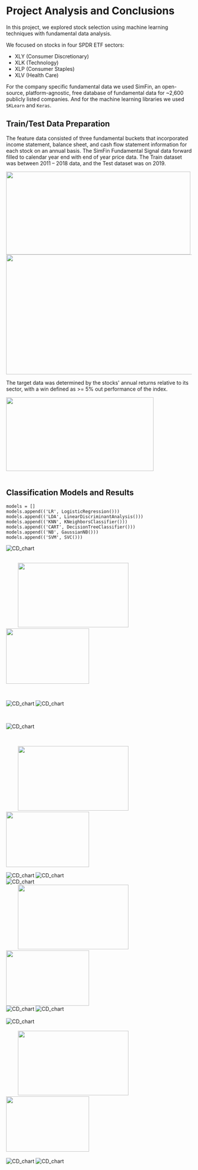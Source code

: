 # Project Analysis and Conclusions

In this project, we explored stock selection using machine learning techniques with fundamental data analysis. 

We focused on stocks in four SPDR ETF sectors: 
- XLY (Consumer Discretionary)
- XLK (Technology)
- XLP (Consumer Staples)
- XLV (Health Care)

For the company specific fundamental data we used SimFin, an open-source, platform-agnostic, free database of fundamental data for ~2,600 publicly listed companies. And for the machine learning libraries we used `SKLearn` and `Keras`. 

## Train/Test Data Preparation 

The feature data consisted of three fundamental buckets that incorporated income statement, balance sheet, and cash flow statement information for each stock on an annual basis. The SimFin Fundamental Signal data forward filled to calendar year end with end of year price data. The Train dataset was between 2011 – 2018 data, and the Test dataset was on 2019. 

<img src="/images/fund_signals.png" width="500" height="225">
<br/>

<img src="/images/xly_signals.png" width="700" height="325">
<br/>

The target data was determined by the stocks' annual returns relative to its sector, with a win defined as >= 5% out performance of the index.

<img src="/images/annual_returns_win_xly.png" width="400" height="200">

<br/>
<br/>



## Classification Models and Results 
```
models = []
models.append(('LR', LogisticRegression()))
models.append(('LDA', LinearDiscriminantAnalysis()))
models.append(('KNN', KNeighborsClassifier()))
models.append(('CART', DecisionTreeClassifier()))
models.append(('NB', GaussianNB()))
models.append(('SVM', SVC()))
```

![CD_chart](images/XLY_algo.png)  
<br/>

&nbsp;&nbsp;&nbsp;&nbsp;&nbsp;&nbsp;&nbsp;&nbsp;<img src="/images/xly_class.png" width="300" height="175">&nbsp;&nbsp;&nbsp;&nbsp;&nbsp;&nbsp;&nbsp;&nbsp;&nbsp;&nbsp;&nbsp;&nbsp;    <img src="/images/cm_cd.png" width="225" height="150">

<br/>

![CD_chart](images/cd_relative_chart.png)    ![CD_chart](images/XLY_value_chart.png) 

<br/>

![CD_chart](images/XLK_algo.png)

<br/>

&nbsp;&nbsp;&nbsp;&nbsp;&nbsp;&nbsp;&nbsp;&nbsp;<img src="/images/xlk_class.png" width="300" height="175">&nbsp;&nbsp;&nbsp;&nbsp;&nbsp;&nbsp;&nbsp;&nbsp;&nbsp;&nbsp;&nbsp;&nbsp;  <img src="/images/cm_tech.png" width="225" height="150">
<br/>

![CD_chart](images/tech_relative_chart.png)    ![CD_chart](images/XLK_value_chart.png) 
<br/>
![CD_chart](images/XLP_algo.png)
<br/>
&nbsp;&nbsp;&nbsp;&nbsp;&nbsp;&nbsp;&nbsp;&nbsp;<img src="/images/xlp_class.png" width="300" height="175">&nbsp;&nbsp;&nbsp;&nbsp;&nbsp;&nbsp;&nbsp;&nbsp;&nbsp;&nbsp;&nbsp;&nbsp;  <img src="/images/cm_xlp.png" width="225" height="150">
<br/>
![CD_chart](images/cs_relative_chart.png)    ![CD_chart](images/XLP_value_chart.png) 
<br/>
<br/>
![CD_chart](images/XLV_algo.png) 
<br/>
<br/>
&nbsp;&nbsp;&nbsp;&nbsp;&nbsp;&nbsp;&nbsp;&nbsp;<img src="/images/xlv_class.png" width="300" height="175">&nbsp;&nbsp;&nbsp;&nbsp;&nbsp;&nbsp;&nbsp;&nbsp;&nbsp;&nbsp;&nbsp;&nbsp;  <img src="/images/cm_hc.png" width="225" height="150">
<br/>
 <br/>
![CD_chart](images/hc_relative_chart.png)    ![CD_chart](images/XLV_value_chart.png) 
